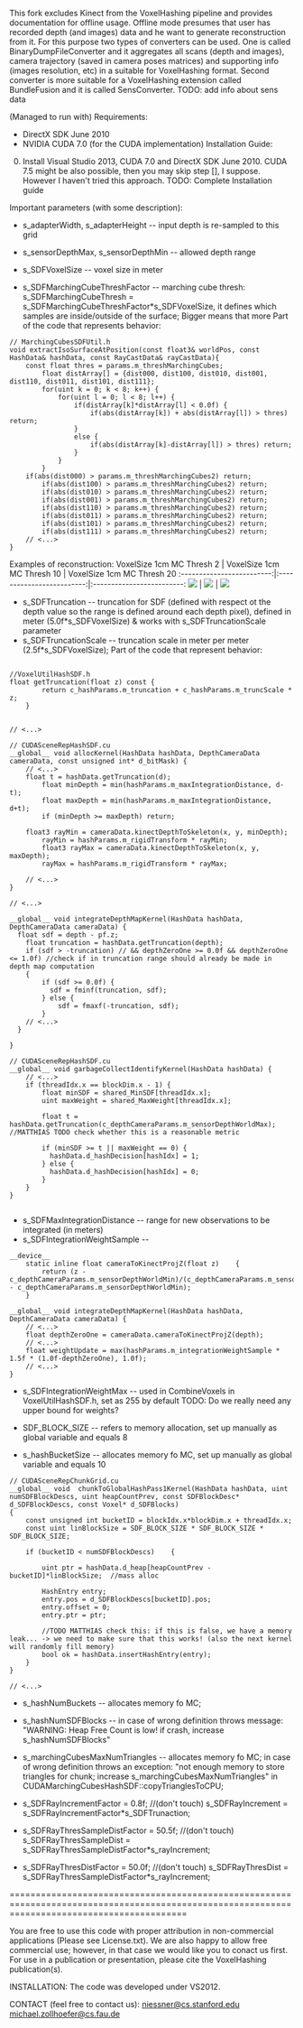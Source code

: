This fork excludes Kinect from the VoxelHashing pipeline and provides documentation for offline usage. Offline mode presumes that user has recorded depth (and images) data and he want to generate reconstruction from it. For this purpose two types of converters can be used. One is called BinaryDumpFileConverter and it aggregates all scans (depth and images), camera trajectory (saved in camera poses matrices) and supporting info (images resolution, etc) in a suitable for VoxelHashing format. Second converter is more suitable for a VoxelHashing extension called BundleFusion and it is called SensConverter. TODO: add info about sens data


(Managed to run with) Requirements:
- DirectX SDK June 2010
- NVIDIA CUDA 7.0 (for the CUDA implementation)
Installation Guide:
0. Install Visual Studio 2013, CUDA 7.0 and DirectX SDK June 2010. CUDA 7.5 might be also possible, then you may skip step [], I suppose. However I haven't tried this approach.
TODO: Complete Installation guide

Important parameters (with some description):

* s_adapterWidth, s_adapterHeight  -- input depth is re-sampled to this grid
* s_sensorDepthMax, s_sensorDepthMin -- allowed depth range

* s_SDFVoxelSize -- voxel size in meter
* s_SDFMarchingCubeThreshFactor -- marching cube thresh: s_SDFMarchingCubeThresh = s_SDFMarchingCubeThreshFactor*s_SDFVoxelSize, it defines which samples are inside/outside of the surface; Bigger means that more Part of the code that represents behavior:
```
// MarchingCubesSDFUtil.h
void extractIsoSurfaceAtPosition(const float3& worldPos, const HashData& hashData, const RayCastData& rayCastData){
    const float thres = params.m_threshMarchingCubes;
		float distArray[] = {dist000, dist100, dist010, dist001, dist110, dist011, dist101, dist111};
		for(uint k = 0; k < 8; k++) {
			for(uint l = 0; l < 8; l++) {
				if(distArray[k]*distArray[l] < 0.0f) {
					if(abs(distArray[k]) + abs(distArray[l]) > thres) return;
				}
				else {
					if(abs(distArray[k]-distArray[l]) > thres) return;
				}
			}
		}
    if(abs(dist000) > params.m_threshMarchingCubes2) return;
		if(abs(dist100) > params.m_threshMarchingCubes2) return;
		if(abs(dist010) > params.m_threshMarchingCubes2) return;
		if(abs(dist001) > params.m_threshMarchingCubes2) return;
		if(abs(dist110) > params.m_threshMarchingCubes2) return;
		if(abs(dist011) > params.m_threshMarchingCubes2) return;
		if(abs(dist101) > params.m_threshMarchingCubes2) return;
		if(abs(dist111) > params.m_threshMarchingCubes2) return;
    // <...>
}
```

Examples of reconstruction:
VoxelSize 1cm MC Thresh 2             |  VoxelSize 1cm MC Thresh 10             |  VoxelSize 1cm MC Thresh 20
:-------------------------:|:-------------------------:|:-------------------------:
![](./examples/voxelsize1cm_mcthresh2)  |  ![](./examples/voxelsize1cm_mcthresh10)  |  ![](./examples/voxelsize1cm_mcthresh20)

* s_SDFTruncation -- truncation for SDF (defined with respect ot the depth value so the range is defined around each depth pixel), defined in meter (5.0f*s_SDFVoxelSize) & works with s_SDFTruncationScale parameter
* s_SDFTruncationScale  -- truncation scale in meter per meter (2.5f*s_SDFVoxelSize); Part of the code that represent behavior:
```

//VoxelUtilHashSDF.h
float getTruncation(float z) const {
		return c_hashParams.m_truncation + c_hashParams.m_truncScale * z;
	}
  

// <...>

// CUDASceneRepHashSDF.cu
__global__ void allocKernel(HashData hashData, DepthCameraData cameraData, const unsigned int* d_bitMask) {
    // <...>
    float t = hashData.getTruncation(d);
		float minDepth = min(hashParams.m_maxIntegrationDistance, d-t);
		float maxDepth = min(hashParams.m_maxIntegrationDistance, d+t);
		if (minDepth >= maxDepth) return;
    
    float3 rayMin = cameraData.kinectDepthToSkeleton(x, y, minDepth);
		rayMin = hashParams.m_rigidTransform * rayMin;
		float3 rayMax = cameraData.kinectDepthToSkeleton(x, y, maxDepth);
		rayMax = hashParams.m_rigidTransform * rayMax;
    
    // <...>
}

// <...>

__global__ void integrateDepthMapKernel(HashData hashData, DepthCameraData cameraData) {
  float sdf = depth - pf.z;
	float truncation = hashData.getTruncation(depth);
	if (sdf > -truncation) // && depthZeroOne >= 0.0f && depthZeroOne <= 1.0f) //check if in truncation range should already be made in depth map computation
	{
		if (sdf >= 0.0f) {
	      sdf = fminf(truncation, sdf);
		} else {
		    sdf = fmaxf(-truncation, sdf);
		}
    // <...>
  }
          
}

// CUDASceneRepHashSDF.cu
__global__ void garbageCollectIdentifyKernel(HashData hashData) {
    // <...>
    if (threadIdx.x == blockDim.x - 1) {
		float minSDF = shared_MinSDF[threadIdx.x];
		uint maxWeight = shared_MaxWeight[threadIdx.x];

		float t = hashData.getTruncation(c_depthCameraParams.m_sensorDepthWorldMax);	//MATTHIAS TODO check whether this is a reasonable metric

		if (minSDF >= t || maxWeight == 0) {
	      hashData.d_hashDecision[hashIdx] = 1;
		} else {
	      hashData.d_hashDecision[hashIdx] = 0; 
		}
	}
}
  
```
* s_SDFMaxIntegrationDistance -- range for new observations to be integrated (in meters)
* s_SDFIntegrationWeightSample --

```
__device__
	static inline float cameraToKinectProjZ(float z)	{
	    return (z - c_depthCameraParams.m_sensorDepthWorldMin)/(c_depthCameraParams.m_sensorDepthWorldMax - c_depthCameraParams.m_sensorDepthWorldMin);
	}

__global__ void integrateDepthMapKernel(HashData hashData, DepthCameraData cameraData) {
    // <...>
    float depthZeroOne = cameraData.cameraToKinectProjZ(depth);
    // <...>
    float weightUpdate = max(hashParams.m_integrationWeightSample * 1.5f * (1.0f-depthZeroOne), 1.0f);
    // <...>
}
```

* s_SDFIntegrationWeightMax -- used in CombineVoxels in VoxelUtilHashSDF.h, set as 255 by default TODO: Do we really need any upper bound for weights?

* SDF_BLOCK_SIZE -- refers to memory allocation, set up manually as global variable and equals 8 
* s_hashBucketSize -- allocates memory fo MC, set up manually as global variable and equals 10 

```
// CUDASceneRepChunkGrid.cu
__global__ void  chunkToGlobalHashPass1Kernel(HashData hashData, uint numSDFBlockDescs, uint heapCountPrev, const SDFBlockDesc* d_SDFBlockDescs, const Voxel* d_SDFBlocks)
{
	const unsigned int bucketID = blockIdx.x*blockDim.x + threadIdx.x;
	const uint linBlockSize = SDF_BLOCK_SIZE * SDF_BLOCK_SIZE * SDF_BLOCK_SIZE;

	if (bucketID < numSDFBlockDescs)	{  
		
		uint ptr = hashData.d_heap[heapCountPrev - bucketID]*linBlockSize;	//mass alloc

		HashEntry entry;
		entry.pos = d_SDFBlockDescs[bucketID].pos;
		entry.offset = 0;
		entry.ptr = ptr;

		//TODO MATTHIAS check this: if this is false, we have a memory leak... -> we need to make sure that this works! (also the next kernel will randomly fill memory)
		bool ok = hashData.insertHashEntry(entry);
	}
}

// <...>
```

* s_hashNumBuckets -- allocates memory fo MC;
* s_hashNumSDFBlocks -- in case of wrong definition throws message: "WARNING: Heap Free Count is low!  if crash, increase s_hashNumSDFBlocks"

* s_marchingCubesMaxNumTriangles -- allocates memory fo MC; in case of wrong definition throws an exception: "not enough memory to store triangles for chunk; increase s_marchingCubesMaxNumTriangles" in CUDAMarchingCubesHashSDF::copyTrianglesToCPU;


* s_SDFRayIncrementFactor = 0.8f;			//(don't touch) s_SDFRayIncrement = s_SDFRayIncrementFactor*s_SDFTrunaction;
* s_SDFRayThresSampleDistFactor = 50.5f;	//(don't touch) s_SDFRayThresSampleDist = s_SDFRayThresSampleDistFactor*s_rayIncrement;
* s_SDFRayThresDistFactor = 50.0f;		//(don't touch) s_SDFRayThresDist = s_SDFRayThresSampleDistFactor*s_rayIncrement;


==============================================================================================================================================

You are free to use this code with proper attribution in non-commercial applications (Please see License.txt).
We are also happy to allow free commercial use; however, in that case we would like you to conact us first.
For use in a publication or presentation, please cite the VoxelHashing publication(s).

INSTALLATION:
The code was developed under VS2012.

CONTACT (feel free to contact us):
niessner@cs.stanford.edu
michael.zollhoefer@cs.fau.de




